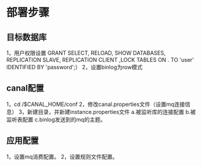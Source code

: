 # 部署步骤
## 目标数据库
1，用户权限设置
GRANT SELECT, RELOAD, SHOW DATABASES, REPLICATION SLAVE, REPLICATION CLIENT ,LOCK TABLES ON . TO 'user' IDENTIFIED BY 'password';）
2，设置binlog为row模式

## canal配置
1，cd /$CANAL_HOME/conf
2，修改canal.properties文件（设置mq连接信息）
3，新建目录，并新建instance.properties文件
a.被监听库的连接配置
b.被监听表配置
c.binlog发送到的mq的主题。

## 应用配置
1，设置mq消费配置。
2，设置规则文件配置。
